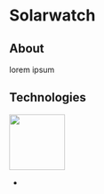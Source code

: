 # Solarwatch

## About

lorem ipsum

## Technologies
<a href="URL_REDIRECT" target="blank"><img align="center" src="https://github.com/get-icon/geticon/blob/master/icons/vite.svg" height="100" /></a>


*
